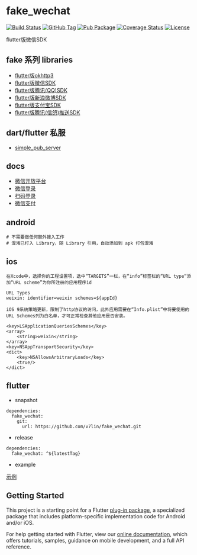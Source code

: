 # fake_wechat

[![Build Status](https://cloud.drone.io/api/badges/v7lin/fake_wechat/status.svg)](https://cloud.drone.io/v7lin/fake_wechat)
[![GitHub Tag](https://img.shields.io/github/tag/v7lin/fake_wechat.svg)](https://github.com/v7lin/fake_wechat/releases)
[![Pub Package](https://img.shields.io/pub/v/fake_wechat.svg)](https://pub.dartlang.org/packages/fake_wechat)
[![Coverage Status](https://coveralls.io/repos/github/v7lin/fake_wechat/badge.svg?branch=master)](https://coveralls.io/github/v7lin/fake_wechat?branch=master)
[![License](https://img.shields.io/badge/License-Apache%202.0-blue.svg)](https://github.com/v7lin/fake_wechat/blob/master/LICENSE)

flutter版微信SDK

## fake 系列 libraries

* [flutter版okhttp3](https://github.com/v7lin/fake_http)
* [flutter版微信SDK](https://github.com/v7lin/fake_wechat)
* [flutter版腾讯(QQ)SDK](https://github.com/v7lin/fake_tencent)
* [flutter版新浪微博SDK](https://github.com/v7lin/fake_weibo)
* [flutter版支付宝SDK](https://github.com/v7lin/fake_alipay)
* [flutter版腾讯(信鸽)推送SDK](https://github.com/v7lin/fake_push)

## dart/flutter 私服

* [simple_pub_server](https://github.com/v7lin/simple_pub_server)

## docs

* [微信开放平台](https://open.weixin.qq.com/)
* [微信登录](https://open.weixin.qq.com/cgi-bin/showdocument?action=dir_list&t=resource/res_list&verify=1&id=open1419317851&token=&lang=zh_CN)
* [扫码登录](https://open.weixin.qq.com/cgi-bin/showdocument?action=dir_list&t=resource/res_list&verify=1&id=215238808828h4XN&token=&lang=zh_CN)
* [微信支付](https://open.weixin.qq.com/cgi-bin/showdocument?action=dir_list&t=resource/res_list&verify=1&id=open1419317780&token=&lang=zh_CN)

## android

````
# 不需要做任何额外接入工作
# 混淆已打入 Library，随 Library 引用，自动添加到 apk 打包混淆
````

## ios

````
在Xcode中，选择你的工程设置项，选中“TARGETS”一栏，在“info”标签栏的“URL type“添加“URL scheme”为你所注册的应用程序id

URL Types
weixin: identifier=weixin schemes=${appId}
````

````
iOS 9系统策略更新，限制了http协议的访问，此外应用需要在“Info.plist”中将要使用的URL Schemes列为白名单，才可正常检查其他应用是否安装。

<key>LSApplicationQueriesSchemes</key>
<array>
    <string>weixin</string>
</array>
<key>NSAppTransportSecurity</key>
<dict>
    <key>NSAllowsArbitraryLoads</key>
    <true/>
</dict>
````

## flutter

* snapshot

````
dependencies:
  fake_wechat:
    git:
      url: https://github.com/v7lin/fake_wechat.git
````

* release

````
dependencies:
  fake_wechat: ^${latestTag}
````

* example

[示例](./example/lib/main.dart)

## Getting Started

This project is a starting point for a Flutter
[plug-in package](https://flutter.io/developing-packages/),
a specialized package that includes platform-specific implementation code for
Android and/or iOS.

For help getting started with Flutter, view our 
[online documentation](https://flutter.io/docs), which offers tutorials, 
samples, guidance on mobile development, and a full API reference.
